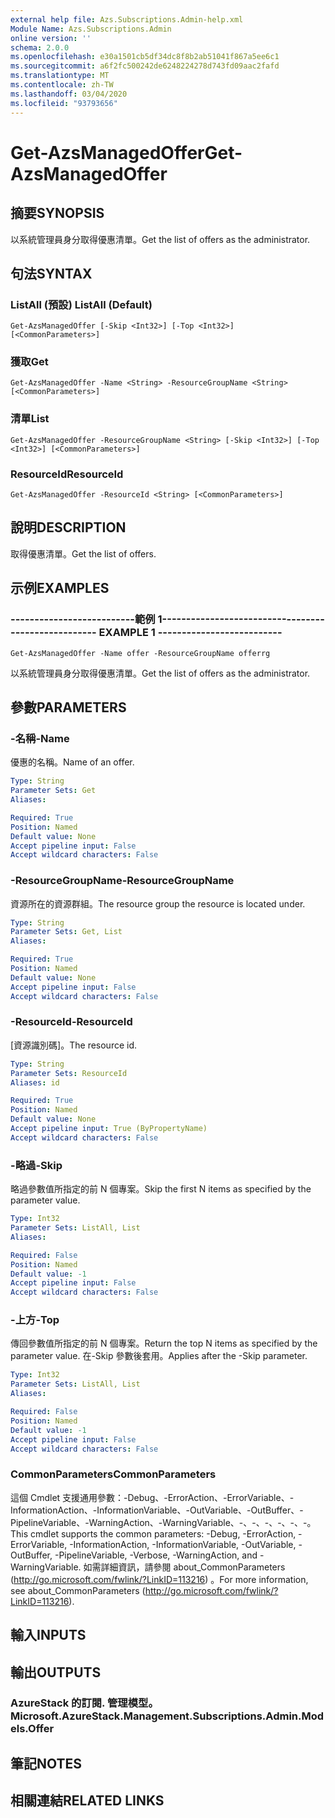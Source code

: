 ```yaml
---
external help file: Azs.Subscriptions.Admin-help.xml
Module Name: Azs.Subscriptions.Admin
online version: ''
schema: 2.0.0
ms.openlocfilehash: e30a1501cb5df34dc8f8b2ab51041f867a5ee6c1
ms.sourcegitcommit: a6f2fc500242de6248224278d743fd09aac2fafd
ms.translationtype: MT
ms.contentlocale: zh-TW
ms.lasthandoff: 03/04/2020
ms.locfileid: "93793656"
---
```

# <span data-ttu-id="063a7-101">Get-AzsManagedOffer</span><span class="sxs-lookup"><span data-stu-id="063a7-101">Get-AzsManagedOffer</span></span>

## <span data-ttu-id="063a7-102">摘要</span><span class="sxs-lookup"><span data-stu-id="063a7-102">SYNOPSIS</span></span>
<span data-ttu-id="063a7-103">以系統管理員身分取得優惠清單。</span><span class="sxs-lookup"><span data-stu-id="063a7-103">Get the list of offers as the administrator.</span></span>

## <span data-ttu-id="063a7-104">句法</span><span class="sxs-lookup"><span data-stu-id="063a7-104">SYNTAX</span></span>

### <span data-ttu-id="063a7-105">ListAll (預設) </span><span class="sxs-lookup"><span data-stu-id="063a7-105">ListAll (Default)</span></span>
```
Get-AzsManagedOffer [-Skip <Int32>] [-Top <Int32>] [<CommonParameters>]
```

### <span data-ttu-id="063a7-106">獲取</span><span class="sxs-lookup"><span data-stu-id="063a7-106">Get</span></span>
```
Get-AzsManagedOffer -Name <String> -ResourceGroupName <String> [<CommonParameters>]
```

### <span data-ttu-id="063a7-107">清單</span><span class="sxs-lookup"><span data-stu-id="063a7-107">List</span></span>
```
Get-AzsManagedOffer -ResourceGroupName <String> [-Skip <Int32>] [-Top <Int32>] [<CommonParameters>]
```

### <span data-ttu-id="063a7-108">ResourceId</span><span class="sxs-lookup"><span data-stu-id="063a7-108">ResourceId</span></span>
```
Get-AzsManagedOffer -ResourceId <String> [<CommonParameters>]
```

## <span data-ttu-id="063a7-109">說明</span><span class="sxs-lookup"><span data-stu-id="063a7-109">DESCRIPTION</span></span>
<span data-ttu-id="063a7-110">取得優惠清單。</span><span class="sxs-lookup"><span data-stu-id="063a7-110">Get the list of offers.</span></span>

## <span data-ttu-id="063a7-111">示例</span><span class="sxs-lookup"><span data-stu-id="063a7-111">EXAMPLES</span></span>

### <span data-ttu-id="063a7-112">--------------------------範例 1--------------------------</span><span class="sxs-lookup"><span data-stu-id="063a7-112">-------------------------- EXAMPLE 1 --------------------------</span></span>
```
Get-AzsManagedOffer -Name offer -ResourceGroupName offerrg
```

<span data-ttu-id="063a7-113">以系統管理員身分取得優惠清單。</span><span class="sxs-lookup"><span data-stu-id="063a7-113">Get the list of offers as the administrator.</span></span>

## <span data-ttu-id="063a7-114">參數</span><span class="sxs-lookup"><span data-stu-id="063a7-114">PARAMETERS</span></span>

### <span data-ttu-id="063a7-115">-名稱</span><span class="sxs-lookup"><span data-stu-id="063a7-115">-Name</span></span>
<span data-ttu-id="063a7-116">優惠的名稱。</span><span class="sxs-lookup"><span data-stu-id="063a7-116">Name of an offer.</span></span>

```yaml
Type: String
Parameter Sets: Get
Aliases: 

Required: True
Position: Named
Default value: None
Accept pipeline input: False
Accept wildcard characters: False
```

### <span data-ttu-id="063a7-117">-ResourceGroupName</span><span class="sxs-lookup"><span data-stu-id="063a7-117">-ResourceGroupName</span></span>
<span data-ttu-id="063a7-118">資源所在的資源群組。</span><span class="sxs-lookup"><span data-stu-id="063a7-118">The resource group the resource is located under.</span></span>

```yaml
Type: String
Parameter Sets: Get, List
Aliases: 

Required: True
Position: Named
Default value: None
Accept pipeline input: False
Accept wildcard characters: False
```

### <span data-ttu-id="063a7-119">-ResourceId</span><span class="sxs-lookup"><span data-stu-id="063a7-119">-ResourceId</span></span>
<span data-ttu-id="063a7-120">[資源識別碼]。</span><span class="sxs-lookup"><span data-stu-id="063a7-120">The resource id.</span></span>

```yaml
Type: String
Parameter Sets: ResourceId
Aliases: id

Required: True
Position: Named
Default value: None
Accept pipeline input: True (ByPropertyName)
Accept wildcard characters: False
```

### <span data-ttu-id="063a7-121">-略過</span><span class="sxs-lookup"><span data-stu-id="063a7-121">-Skip</span></span>
<span data-ttu-id="063a7-122">略過參數值所指定的前 N 個專案。</span><span class="sxs-lookup"><span data-stu-id="063a7-122">Skip the first N items as specified by the parameter value.</span></span>

```yaml
Type: Int32
Parameter Sets: ListAll, List
Aliases: 

Required: False
Position: Named
Default value: -1
Accept pipeline input: False
Accept wildcard characters: False
```

### <span data-ttu-id="063a7-123">-上方</span><span class="sxs-lookup"><span data-stu-id="063a7-123">-Top</span></span>
<span data-ttu-id="063a7-124">傳回參數值所指定的前 N 個專案。</span><span class="sxs-lookup"><span data-stu-id="063a7-124">Return the top N items as specified by the parameter value.</span></span>
<span data-ttu-id="063a7-125">在-Skip 參數後套用。</span><span class="sxs-lookup"><span data-stu-id="063a7-125">Applies after the -Skip parameter.</span></span>

```yaml
Type: Int32
Parameter Sets: ListAll, List
Aliases: 

Required: False
Position: Named
Default value: -1
Accept pipeline input: False
Accept wildcard characters: False
```

### <span data-ttu-id="063a7-126">CommonParameters</span><span class="sxs-lookup"><span data-stu-id="063a7-126">CommonParameters</span></span>
<span data-ttu-id="063a7-127">這個 Cmdlet 支援通用參數：-Debug、-ErrorAction、-ErrorVariable、-InformationAction、-InformationVariable、-OutVariable、-OutBuffer、-PipelineVariable、-WarningAction、-WarningVariable、-、-、-、-、-、-。</span><span class="sxs-lookup"><span data-stu-id="063a7-127">This cmdlet supports the common parameters: -Debug, -ErrorAction, -ErrorVariable, -InformationAction, -InformationVariable, -OutVariable, -OutBuffer, -PipelineVariable, -Verbose, -WarningAction, and -WarningVariable.</span></span> <span data-ttu-id="063a7-128">如需詳細資訊，請參閱 about_CommonParameters (http://go.microsoft.com/fwlink/?LinkID=113216) 。</span><span class="sxs-lookup"><span data-stu-id="063a7-128">For more information, see about_CommonParameters (http://go.microsoft.com/fwlink/?LinkID=113216).</span></span>

## <span data-ttu-id="063a7-129">輸入</span><span class="sxs-lookup"><span data-stu-id="063a7-129">INPUTS</span></span>

## <span data-ttu-id="063a7-130">輸出</span><span class="sxs-lookup"><span data-stu-id="063a7-130">OUTPUTS</span></span>

### <span data-ttu-id="063a7-131">AzureStack 的訂閱. 管理模型。</span><span class="sxs-lookup"><span data-stu-id="063a7-131">Microsoft.AzureStack.Management.Subscriptions.Admin.Models.Offer</span></span>

## <span data-ttu-id="063a7-132">筆記</span><span class="sxs-lookup"><span data-stu-id="063a7-132">NOTES</span></span>

## <span data-ttu-id="063a7-133">相關連結</span><span class="sxs-lookup"><span data-stu-id="063a7-133">RELATED LINKS</span></span>

